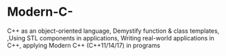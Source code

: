 # Modern-C-
 C++ as an object-oriented language,  Demystify function &amp; class templates, ,Using  STL components in applications, Writing real-world applications in C++, applying Modern C++ (C++11/14/17) in programs
